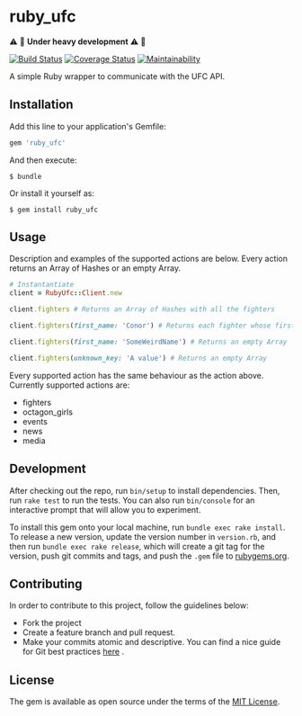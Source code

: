# ruby_ufc

:warning: :construction: **Under heavy development** :warning: :construction:

[![Build Status](https://travis-ci.org/kiriakosv/ruby_ufc.svg?branch=master)](https://travis-ci.org/kiriakosv/ruby_ufc)
[![Coverage Status](https://coveralls.io/repos/github/kiriakosv/ruby_ufc/badge.svg?branch=master)](https://coveralls.io/github/kiriakosv/ruby_ufc?branch=master)
[![Maintainability](https://api.codeclimate.com/v1/badges/2c5d82e2464d857bd494/maintainability)](https://codeclimate.com/github/kiriakosv/ruby_ufc/maintainability)

A simple Ruby wrapper to communicate with the UFC API.

## Installation

Add this line to your application's Gemfile:

```ruby
gem 'ruby_ufc'
```

And then execute:

    $ bundle

Or install it yourself as:

    $ gem install ruby_ufc

## Usage

Description and examples of the supported actions are below. Every action returns an Array of Hashes or an empty Array.

```ruby
# Instantantiate
client = RubyUfc::Client.new

client.fighters # Returns an Array of Hashes with all the fighters

client.fighters(first_name: 'Conor') # Returns each fighter whose first name is Conor

client.fighters(first_name: 'SomeWeirdName') # Returns an empty Array

client.fighters(unknown_key: 'A value') # Returns an empty Array
```

Every supported action has the same behaviour as the action above. Currently
supported actions are:
* fighters
* octagon_girls
* events
* news
* media

## Development

After checking out the repo, run `bin/setup` to install dependencies. Then, run `rake test` to run the tests. You can also run `bin/console` for an interactive prompt that will allow you to experiment.

To install this gem onto your local machine, run `bundle exec rake install`. To release a new version, update the version number in `version.rb`, and then run `bundle exec rake release`, which will create a git tag for the version, push git commits and tags, and push the `.gem` file to [rubygems.org](https://rubygems.org).

## Contributing

In order to contribute to this project, follow the guidelines below:
* Fork the project
* Create a feature branch and pull request.
* Make your commits atomic and descriptive. You can find a nice guide for Git
  best practices [here](https://github.com/agis/git-style-guide) .

## License

The gem is available as open source under the terms of the [MIT License](http://opensource.org/licenses/MIT).
